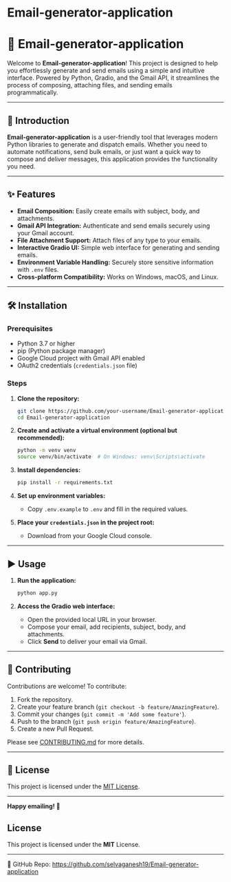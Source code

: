 # Email-generator-application

# 📧 Email-generator-application

Welcome to **Email-generator-application**! This project is designed to help you effortlessly generate and send emails using a simple and intuitive interface. Powered by Python, Gradio, and the Gmail API, it streamlines the process of composing, attaching files, and sending emails programmatically.

---

## 🚀 Introduction

**Email-generator-application** is a user-friendly tool that leverages modern Python libraries to generate and dispatch emails. Whether you need to automate notifications, send bulk emails, or just want a quick way to compose and deliver messages, this application provides the functionality you need.

---

## ✨ Features

- **Email Composition:** Easily create emails with subject, body, and attachments.
- **Gmail API Integration:** Authenticate and send emails securely using your Gmail account.
- **File Attachment Support:** Attach files of any type to your emails.
- **Interactive Gradio UI:** Simple web interface for generating and sending emails.
- **Environment Variable Handling:** Securely store sensitive information with `.env` files.
- **Cross-platform Compatibility:** Works on Windows, macOS, and Linux.

---

## 🛠️ Installation

### Prerequisites

- Python 3.7 or higher
- pip (Python package manager)
- Google Cloud project with Gmail API enabled
- OAuth2 credentials (`credentials.json` file)

### Steps

1. **Clone the repository:**
    ```bash
    git clone https://github.com/your-username/Email-generator-application.git
    cd Email-generator-application
    ```

2. **Create and activate a virtual environment (optional but recommended):**
    ```bash
    python -m venv venv
    source venv/bin/activate  # On Windows: venv\Scripts\activate
    ```

3. **Install dependencies:**
    ```bash
    pip install -r requirements.txt
    ```

4. **Set up environment variables:**
    - Copy `.env.example` to `.env` and fill in the required values.

5. **Place your `credentials.json` in the project root:**
    - Download from your Google Cloud console.

---

## ▶️ Usage

1. **Run the application:**
    ```bash
    python app.py
    ```

2. **Access the Gradio web interface:**
    - Open the provided local URL in your browser.
    - Compose your email, add recipients, subject, body, and attachments.
    - Click **Send** to deliver your email via Gmail.

---

## 🤝 Contributing

Contributions are welcome! To contribute:

1. Fork the repository.
2. Create your feature branch (`git checkout -b feature/AmazingFeature`).
3. Commit your changes (`git commit -m 'Add some feature'`).
4. Push to the branch (`git push origin feature/AmazingFeature`).
5. Create a new Pull Request.

Please see [CONTRIBUTING.md](CONTRIBUTING.md) for more details.

---

## 📄 License

This project is licensed under the [MIT License](LICENSE).

---

**Happy emailing! 🚀**

## License
This project is licensed under the **MIT** License.

---
🔗 GitHub Repo: https://github.com/selvaganesh19/Email-generator-application